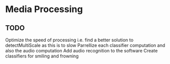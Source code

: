 Media Processing
================

TODO
----
Optimize the speed of processing i.e. find a better solution to detectMultiScale as this is to slow
Parrellize each classifier computation and also the audio computation
Add audio recognition to the software
Create classifiers for smiling and frowning